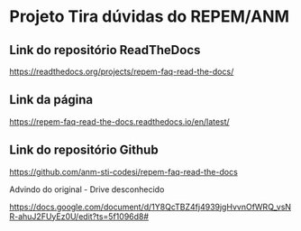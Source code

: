 # Projeto Tira dúvidas do REPEM/ANM

## Link do repositório ReadTheDocs
https://readthedocs.org/projects/repem-faq-read-the-docs/

## Link da página
https://repem-faq-read-the-docs.readthedocs.io/en/latest/

## Link do repositório Github
https://github.com/anm-sti-codesi/repem-faq-read-the-docs

Advindo do original - Drive desconhecido

https://docs.google.com/document/d/1Y8QcTBZ4fj4939jgHvvnOfWRQ_vsNR-ahuJ2FUyEz0U/edit?ts=5f1096d8#
